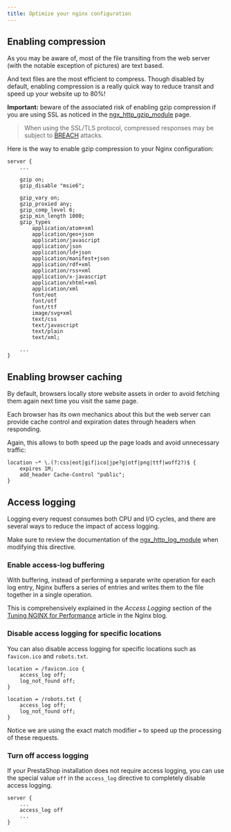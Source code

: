 ```yaml
---
title: Optimize your nginx configuration
---
```


## Enabling compression

As you may be aware of, most of the file transiting from the web server (with the notable exception of pictures) are text based.

And text files are the most efficient to compress. Though disabled by default, enabling compression is a really quick way to reduce transit and speed up your website up to 80%!

**Important:** beware of the associated risk of enabling gzip compression if you are using SSL as noticed in the [ngx_http_gzip_module](http://nginx.org/en/docs/http/ngx_http_gzip_module.html) page.

> When using the SSL/TLS protocol, compressed responses may be subject to [BREACH](https://en.wikipedia.org/wiki/BREACH) attacks.

Here is the way to enable gzip compression to your Nginx configuration:

```nginx
server {
    ...

    gzip on;
    gzip_disable "msie6";

    gzip_vary on;
    gzip_proxied any;
    gzip_comp_level 6;
    gzip_min_length 1000;
    gzip_types
        application/atom+xml
        application/geo+json
        application/javascript
        application/json
        application/ld+json
        application/manifest+json
        application/rdf+xml
        application/rss+xml
        application/x-javascript
        application/xhtml+xml
        application/xml
        font/eot
        font/otf
        font/ttf
        image/svg+xml
        text/css
        text/javascript
        text/plain
        text/xml;

    ...
}
```

## Enabling browser caching

By default, browsers locally store website assets in order to avoid fetching them again next time you visit the same page.

Each browser has its own mechanics about this but the web server can provide cache control and expiration dates through headers when responding.

Again, this allows to both speed up the page loads and avoid unnecessary traffic:

```nginx
location ~* \.(?:css|eot|gif|ico|jpe?g|otf|png|ttf|woff2?)$ {
    expires 1M;
    add_header Cache-Control "public";
}
```

## Access logging

Logging every request consumes both CPU and I/O cycles, and there are several ways to reduce the impact of access logging.

Make sure to review the documentation of the [ngx_http_log_module](http://nginx.org/en/docs/http/ngx_http_log_module.html) when modifying this directive.

### Enable access‑log buffering

With buffering, instead of performing a separate write operation for each log entry, Nginx buffers a series of entries and writes them to the file together in a single operation.

This is comprehensively explained in the *Access Logging* section of the [Tuning NGINX for Performance](https://www.nginx.com/blog/tuning-nginx/) article in the Nginx blog.

### Disable access logging for specific locations

You can also disable access logging for specific locations such as `favicon.ico` and `robots.txt`.

```nginx
location = /favicon.ico {
    access_log off;
    log_not_found off;
}

location = /robots.txt {
    access_log off;
    log_not_found off;
}
```

Notice we are using the exact match modifier `=` to speed up the processing of these requests.

### Turn off access logging

If your PrestaShop installation does not require access logging, you can use the special value `off` in the `access_log` directive to completely disable access logging.

```nginx
server {
    ...
    access_log off
    ...
}
```

